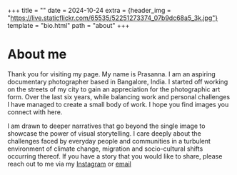+++
title = ""
date = 2024-10-24
extra = {header_img = "https://live.staticflickr.com/65535/52251273374_07b9dc68a5_3k.jpg"}
template = "bio.html"
path = "about"
+++

# About me

Thank you for visiting my page. My name is Prasanna. I am an aspiring documentary photographer based in Bangalore, India. I started off working on the streets of my city to gain an appreciation for the photographic art form. Over the last six years, while balancing work and personal challenges I have managed to create a small body of work. I hope you find images you connect with here.

I am drawn to deeper narratives that go beyond the single image to showcase the power of visual storytelling. I care deeply about the challenges faced by everyday people and communities in a turbulent environment of climate change, migration and socio-cultural shifts occurring thereof. If you have a story that you would like to share, please reach out to me via my [Instagram](https://instagram.com/vogxn) or [email](mailto:mailerdaemon@duck.com)
